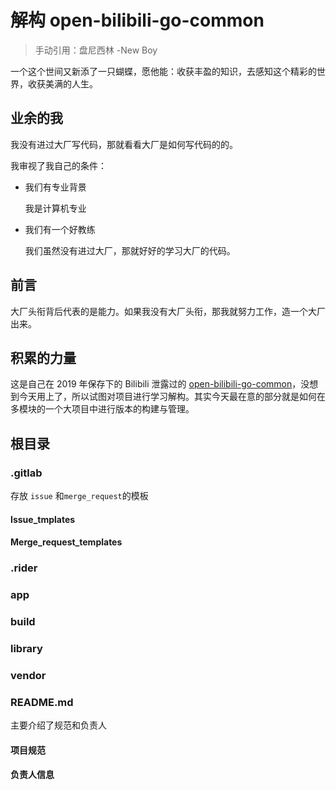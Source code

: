



# 解构 open-bilibili-go-common

>  手动引用：盘尼西林 -New Boy



一个这个世间又新添了一只蝴蝶，愿他能：收获丰盈的知识，去感知这个精彩的世界，收获美满的人生。



## 业余的我

我没有进过大厂写代码，那就看看大厂是如何写代码的的。

我审视了我自己的条件：

- 我们有专业背景

  我是计算机专业

- 我们有一个好教练

  我们虽然没有进过大厂，那就好好的学习大厂的代码。



## 前言

大厂头衔背后代表的是能力。如果我没有大厂头衔，那我就努力工作，造一个大厂出来。

## 积累的力量

这是自己在 2019 年保存下的 Bilibili 泄露过的 [open-bilibili-go-common](https://gitee.com/felix9ia/open-bilibili-go-common.git)，没想到今天用上了，所以试图对项目进行学习解构。其实今天最在意的部分就是如何在多模块的一个大项目中进行版本的构建与管理。



## 根目录

### .gitlab

存放 `issue` 和`merge_request`的模板

#### Issue_tmplates

#### Merge_request_templates



### .rider



### app



### build

### library

### vendor



### README.md

主要介绍了规范和负责人

#### 项目规范

#### 负责人信息

### 